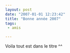 ```yaml
---
layout: post
date: "2007-01-01 12:23:42"
title: "Bonne année 2007"
tags:
 - amis

---
```


Voila tout est dans le titre ^^
